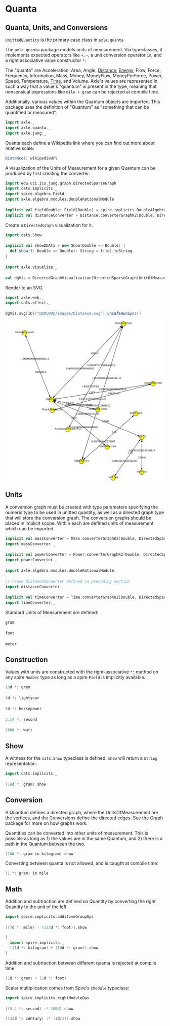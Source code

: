 # Quanta

## Quanta, Units, and Conversions

`UnittedQuantity` is the primary case class in `axle.quanta`

The `axle.quanta` package models units of measurement.
Via typeclasses, it implements expected operators like `+`, `-`,
a unit conversion operator `in`,
and a right associative value constructor `*:`

The "quanta" are
Acceleration, Area, Angle,
[Distance](https://github.com/adampingel/axle/blob/master/axle-core/src/main/scala/axle/quanta/Distance.scala),
[Energy](https://github.com/adampingel/axle/blob/master/axle-core/src/main/scala/axle/quanta/Energy.scala),
Flow, Force, Frequency, Information, Mass, Money, MoneyFlow, MoneyPerForce, Power, Speed, Temperature,
[Time](https://github.com/adampingel/axle/blob/master/axle-core/src/main/scala/axle/quanta/Time.scala),
and Volume.
Axle's values are represented in such a way that a value's "quantum" is present in the type,
meaning that nonsensical expressions like `mile + gram` can be rejected at compile time.

Additionally, various values within the Quantum objects are imported.
This package uses the definition of "Quantum" as "something that can
be quantified or measured".

```scala mdoc:silent
import axle._
import axle.quanta._
import axle.jung._
```

Quanta each define a Wikipedia link where you can find out more
about relative scale:

```scala mdoc
Distance().wikipediaUrl
```

A visualization of the Units of Measurement for a given Quantum can be produced by first creating the converter:

```scala mdoc:silent
import edu.uci.ics.jung.graph.DirectedSparseGraph
import cats.implicits._
import spire.algebra.Field
import axle.algebra.modules.doubleRationalModule

implicit val fieldDouble: Field[Double] = spire.implicits.DoubleAlgebra
implicit val distanceConverter = Distance.converterGraphK2[Double, DirectedSparseGraph]
```

Create a `DirectedGraph` visualization for it.

```scala mdoc:silent
import cats.Show

implicit val showDDAt1 = new Show[Double => Double] {
  def show(f: Double => Double): String = f(1d).toString
}

import axle.visualize._

val dgVis = DirectedGraphVisualization[DirectedSparseGraph[UnitOfMeasurement[Distance],Double => Double], UnitOfMeasurement[Distance], Double => Double](distanceConverter.conversionGraph)
```

Render to an SVG.

```scala mdoc:silent
import axle.web._
import cats.effect._

dgVis.svg[IO]("@DOCWD@/images/Distance.svg").unsafeRunSync()
```

![Distance conversions](/images/Distance.svg)

## Units

A conversion graph must be created with type parameters specifying the numeric type to
be used in unitted quantity, as well as a directed graph type that will store the conversion
graph.
The conversion graphs should be placed in implicit scope.
Within each are defined units of measurement which can be imported.

```scala mdoc:silent
implicit val massConverter = Mass.converterGraphK2[Double, DirectedSparseGraph]
import massConverter._

implicit val powerConverter = Power.converterGraphK2[Double, DirectedSparseGraph]
import powerConverter._

import axle.algebra.modules.doubleRationalModule

// reuse distanceConverter defined in preceding section
import distanceConverter._

implicit val timeConverter = Time.converterGraphK2[Double, DirectedSparseGraph]
import timeConverter._
```

Standard Units of Measurement are defined:

```scala mdoc
gram

foot

meter
```

## Construction

Values with units are constructed with the right-associative `*:` method on any spire `Number` type
as long as a spire `Field` is implicitly available.

```scala mdoc:silent
10d *: gram

3d *: lightyear

5d *: horsepower

3.14 *: second

200d *: watt
```

## Show

A witness for the `cats.Show` typeclass is defined.
`show` will return a `String` representation.

```scala mdoc
import cats.implicits._

(10d *: gram).show
```

## Conversion

A Quantum defines a directed graph, where the UnitsOfMeasurement
are the vertices, and the Conversions define the directed edges.
See the [Graph](../Foundation.md#graph) package for more on how graphs work.

Quantities can be converted into other units of measurement.
This is possible as long as 1) the values are in the same
Quantum, and 2) there is a path in the Quantum between the two.

```scala mdoc
(10d *: gram in kilogram).show
```

Converting between quanta is not allowed, and is caught at compile time:

```scala mdoc:fail
(1 *: gram) in mile
```

## Math

Addition and subtraction are defined on Quantity by converting the
right Quantity to the unit of the left.

```scala mdoc
import spire.implicits.additiveGroupOps

((7d *: mile) - (123d *: foot)).show
```

```scala mdoc
{
  import spire.implicits._
  ((1d *: kilogram) + (10d *: gram)).show
}
```

Addition and subtraction between different quanta is rejected at compile time:

```scala mdoc:fail
(1d *: gram) + (2d *: foot)
```

Scalar multiplication comes from Spire's `CModule` typeclass:

```scala mdoc
import spire.implicits.rightModuleOps

((5.4 *: second) :* 100d).show
```

```scala mdoc
((32d *: century) :* (1d/3)).show
```
